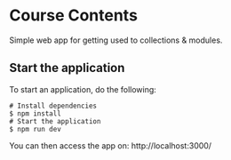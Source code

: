 # Course Contents

Simple web app for getting used to collections & modules.

## Start the application

To start an application, do the following:

```
# Install dependencies
$ npm install
# Start the application
$ npm run dev
```

You can then access the app on: http://localhost:3000/
